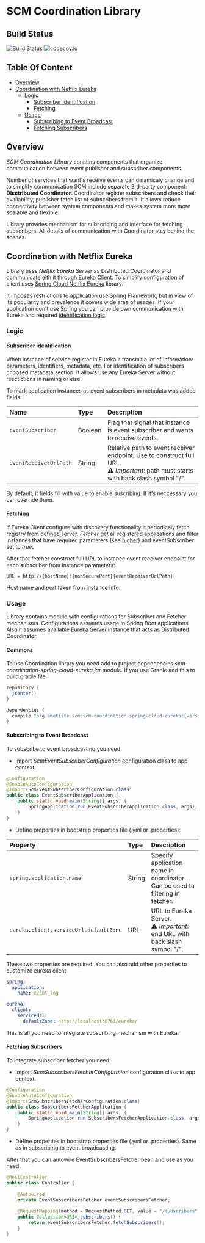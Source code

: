 # SCM Coordination Library

## Build Status
[![Build Status](https://travis-ci.org/ametiste-oss/ametiste-scm-coordination.svg?branch=master)](https://travis-ci.org/ametiste-oss/ametiste-scm-coordination)
[![codecov.io](https://codecov.io/github/ametiste-oss/ametiste-scm-coordination/coverage.svg?branch=master&precision=2)](https://codecov.io/github/ametiste-oss/ametiste-scm-coordination?branch=master)

## Table Of Content

- [Overview](#overview)
- [Coordination with Netflix Eureka](#coordination-with-netflix-eureka)
  - [Logic](#logic)
    - [Subscriber identification](#subscriber-identification)
    - [Fetching](#fetching)
  - [Usage](#usage)
    - [Subscribing to Event Broadcast](#subscribing-to-event-broadcast)
    - [Fetching Subscribers](#fetching-subscribers) 

## Overview

*SCM Coordination Library* conatins components that organize communication between event publisher and subscriber components.

Number of services that want's receive events can dinamicaly change and to simplify communication SCM include separate 3rd-party component: **Disctributed Coordinator**. Coordinator register subscribers and check their availability, publisher fetch list of subscribers from it. 
It allows reduce connectivity between system components and makes system more more scalable and flexible.

Library provides mechanism for subscribing and interface for fetching subscribers. All details of communication with Coordinator stay behind the scenes.

## Coordination with Netflix Eureka

Library uses *Netflix Eureka Server* as Distributed Coordinator and communicate eith it through Eureka Client. To simplify configuration of client uses [Spring Cloud Netflix Eureka](https://github.com/spring-cloud/spring-cloud-netflix) library.

It imposes restrictions to application use Spring Framework, but in view of its popularity and prevalence it covers wide area of usages. If your application don't use Spring you can provide own communication with Eureka and required [identification logic](#subscriber-identification).

### Logic
#### Subscriber identification
When instance of service register in Eureka it transmit a lot of information: parameters, identifiers, metadata, etc.
For identification of subscribers choosed metadata section. It allows use any Eureka Server without resctictions in naming or else.

To mark application instances as event subscribers in metadata was added fields:

| Name | Type |	Description |
|:-----|:-----|:------------|
|`eventSubscriber`|	Boolean	| Flag that signal that instance is event subscriber and wants to receive events.|
|`eventReceiverUrlPath`| String | Relative path to event receiver endpoint. Use to construct full URL.<br/>:warning: _Important_: path must starts with back slash symbol "/".|

By default, it fields fill with value to enable suscribing. If it's neccessary you can override them.

#### Fetching
If Eureka Client configure with discovery functionality it periodicaly fetch registry from defined server. *Fetcher* get all registered applications and filter instances that have required parameters (see [higher](#subscriber-identification)) and eventSubscriber set to *true*.

After that fetcher construct full URL to instance event receiver endpoint for each subscriber from instance parameters:
```
URL = http://{hostName}:{nonSecurePort}{eventReceiverUrlPath}
```
Host name and port taken from instance info.

### Usage
Library contains module with configurations for Subscriber and Fetcher mechanisms. Configurations assumes usage in Spring Boot applications.
Also it assumes available Eureka Server instance that acts as Distributed Coordinator.

#### Commons
To use Coordination library  you need add to project dependencies *scm-coordination-spring-cloud-eureka.jar* module. 
If you use Gradle add this to build.gradle file:
```groovy
repository {
  jcenter()
}

dependencies {
  compile "org.ametiste.scm:scm-coordination-spring-cloud-eureka:{version}"
}
```

#### Subscribing to Event Broadcast
To subscribe to event broadcasting you need:

* Import *ScmEventSubscriberConfiguration* configuration class to app context.
```java
@Configuration
@EnableAutoConfiguration
@Import(ScmEventSubscriberConfiguration.class)
public class EventSubscriberApplication {
    public static void main(String[] args) {
        SpringApplication.run(EventSubscriberApplication.class, args);
    }
}
```

* Define properties in bootstrap properties file (.yml or .properties):

| Property | Type	| Description |
|:---------|:-----|:------------|
|`spring.application.name`|String|Specify application name in coordinator. Can be used to filtering in fetcher.|
|`eureka.client.serviceUrl.defaultZone`|URL|URL to Eureka Server.<br/>:warning: _Important_: end URL with back slash symbol "/".|

These two properties are required. You can also add other properties to customize eureka client.
```yaml
spring:
  application:
	name: event_log

eureka:
  client:
    serviceUrl:
      defaultZone: http://localhost:8761/eureka/
```
This is all you need to integrate subscribing mechanism with Eureka.

#### Fetching Subscribers

To integrate subscriber fetcher you need:

* Import *ScmSubscribersFetcherConfiguration* configuration class to app context.
```java
@Configuration
@EnableAutoConfiguration
@Import(ScmSubscribersFetcherConfiguration.class)
public class SubscribersFetcherApplication {
    public static void main(String[] args) {
        SpringApplication.run(SubscribersFetcherApplication.class, args);
    }
}
```

* Define properties in bootstrap properties file (.yml or .properties). Same as in subscribing to event broadcasting.

After that you can autowire EventSubscribersFetcher bean and use as you need.
```java
@RestController
public class Controller {
 
    @Autowired
    private EventSubscribersFetcher eventSubscribersFetcher;
 
    @RequestMapping(method = RequestMethod.GET, value = "/subscribers")
    public Collection<URI> subscribers() {
        return eventSubscribersFetcher.fetchSubscribers();
    }
}
```
